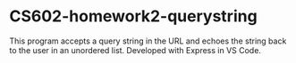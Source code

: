 # CS602-homework2-querystring
This program accepts a query string in the URL and echoes the string back to the user in an unordered list. Developed with Express in VS Code.
